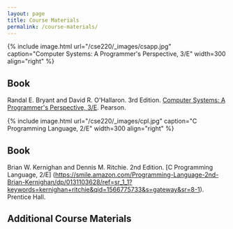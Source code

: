 ```yaml
---
layout: page
title: Course Materials
permalink: /course-materials/
---
```


{% include image.html url="/cse220/_images/csapp.jpg" caption="Computer Systems: A Programmer's Perspective, 3/E" width=300 align="right" %}

## Book

Randal E. Bryant and David R. O'Hallaron. 3rd Edition. [Computer Systems: A Programmer's Perspective, 3/E](http://csapp.cs.cmu.edu/3e/home.html). Pearson.

{% include image.html url="/cse220/_images/cpl.jpg" caption="C Programming Language, 2/E" width=300 align="right" %}

## Book

Brian W. Kernighan and Dennis M. Ritchie. 2nd Edition. [C Programming Language, 2/E] (https://smile.amazon.com/Programming-Language-2nd-Brian-Kernighan/dp/0131103628/ref=sr_1_1?keywords=kernighan+ritchie&qid=1566775733&s=gateway&sr=8-1). Prentice Hall.

## Additional Course Materials

